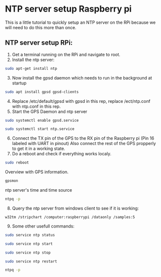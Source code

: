 # NTP server setup Raspberry pi
This is a little tutorial to quickly setup an NTP server on the RPi because we will need to do this more than once.

## NTP server setup RPi:

1. Get a terminal running on the RPi and navigate to root.
2. Install the ntp server:
``` bash
sudo apt-get install ntp
```
3. Now install the gpsd daemon which needs to run in the background at startup
``` bash
sudo apt install gpsd gpsd-clients
```
4. Replace /etc/default/gpsd with gpsd in this rep, replace /ect/ntp.conf with ntp.conf in this rep.
5. Start the GPS Daemon and ntp server
```bash
sudo systemctl enable gpsd.service
```
```bash
sudo systemctl start ntp.service
```
6. Connect the TX pin of the GPS to the RX pin of the Raspberry pi (Pin 16 labeled with UART in pinout) Also connect the rest of the GPS propperly to get it in a working state.
7. Do a reboot and check if everything works localy.
```bash
sudo reboot  
```
Overview with GPS information.
```bash
gpsmon
```
ntp server's time and time source
```bash
ntpq -p
```
8. Query the ntp server from windows client to see if it is working:
```shell
w32tm /stripchart /computer:raspberrypi /dataonly /samples:5
```
9. Some other usefull commands:
``` bash
sudo service ntp status
```
``` bash
sudo service ntp start
```
``` bash
sudo service ntp stop
```
``` bash
sudo service ntp restart
```
```bash
ntpq -p
```
